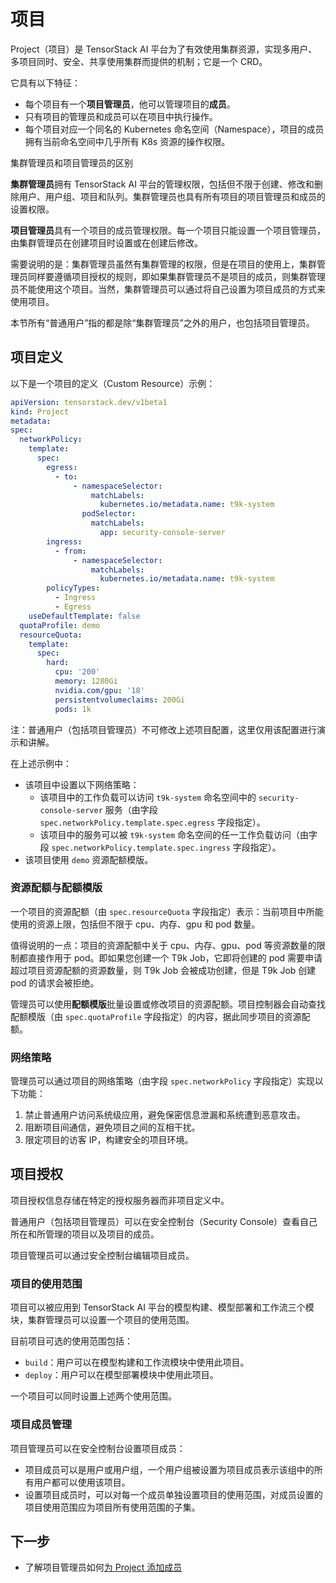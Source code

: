 # 项目

Project（项目）是 TensorStack AI 平台为了有效使用集群资源，实现多用户、多项目同时、安全、共享使用集群而提供的机制；它是一个 CRD。

它具有以下特征：

* 每个项目有一个**项目管理员**，他可以管理项目的**成员**。
* 只有项目的管理员和成员可以在项目中执行操作。
* 每个项目对应一个同名的 Kubernetes 命名空间（Namespace），项目的成员拥有当前命名空间中几乎所有 K8s 资源的操作权限。

<aside class="note info">
<div class="title"> 集群管理员和项目管理员的区别 </div>

**集群管理员**拥有 TensorStack AI 平台的管理权限，包括但不限于创建、修改和删除用户、用户组、项目和队列。集群管理员也具有所有项目的项目管理员和成员的设置权限。

**项目管理员**具有一个项目的成员管理权限。每一个项目只能设置一个项目管理员，由集群管理员在创建项目时设置或在创建后修改。

需要说明的是：集群管理员虽然有集群管理的权限，但是在项目的使用上，集群管理员同样要遵循项目授权的规则，即如果集群管理员不是项目的成员，则集群管理员不能使用这个项目。当然，集群管理员可以通过将自己设置为项目成员的方式来使用项目。

本节所有“普通用户”指的都是除“集群管理员”之外的用户，也包括项目管理员。

</aside>

## 项目定义

以下是一个项目的定义（Custom Resource）示例：

```yaml
apiVersion: tensorstack.dev/v1beta1
kind: Project
metadata:
spec:
  networkPolicy:
    template:
      spec:
        egress:
          - to:
              - namespaceSelector:
                  matchLabels:
                    kubernetes.io/metadata.name: t9k-system
                podSelector:
                  matchLabels:
                    app: security-console-server
        ingress:
          - from:
              - namespaceSelector:
                  matchLabels:
                    kubernetes.io/metadata.name: t9k-system
        policyTypes:
          - Ingress
          - Egress
    useDefaultTemplate: false
  quotaProfile: demo
  resourceQuota:
    template:
      spec:
        hard:
          cpu: '200'
          memory: 1280Gi
          nvidia.com/gpu: '18'
          persistentvolumeclaims: 200Gi
          pods: 1k
```

注：普通用户（包括项目管理员）不可修改上述项目配置，这里仅用该配置进行演示和讲解。

在上述示例中：

* 该项目中设置以下网络策略：
  * 该项目中的工作负载可以访问 `t9k-system` 命名空间中的 `security-console-server` 服务（由字段 `spec.networkPolicy.template.spec.egress` 字段指定）。
  * 该项目中的服务可以被 `t9k-system` 命名空间的任一工作负载访问（由字段 `spec.networkPolicy.template.spec.ingress` 字段指定）。
* 该项目使用 `demo` 资源配额模版。

### 资源配额与配额模版

一个项目的资源配额（由 `spec.resourceQuota` 字段指定）表示：当前项目中所能使用的资源上限，包括但不限于 cpu、内存、gpu 和 pod 数量。

值得说明的一点：项目的资源配额中关于 cpu、内存、gpu、pod 等资源数量的限制都直接作用于 pod。即如果您创建一个 T9k Job，它即将创建的 pod 需要申请超过项目资源配额的资源数量，则 T9k Job 会被成功创建，但是 T9k Job 创建 pod 的请求会被拒绝。

管理员可以使用**配额模版**批量设置或修改项目的资源配额。项目控制器会自动查找配额模版（由 `spec.quotaProfile` 字段指定）的内容，据此同步项目的资源配额。

### 网络策略

管理员可以通过项目的网络策略（由字段 `spec.networkPolicy` 字段指定）实现以下功能：

1. 禁止普通用户访问系统级应用，避免保密信息泄漏和系统遭到恶意攻击。
2. 阻断项目间通信，避免项目之间的互相干扰。
3. 限定项目的访客 IP，构建安全的项目环境。

## 项目授权

项目授权信息存储在特定的授权服务器而非项目定义中。

普通用户（包括项目管理员）可以在安全控制台（Security Console）查看自己所在和所管理的项目以及项目的成员。

项目管理员可以通过安全控制台编辑项目成员。

### 项目的使用范围

项目可以被应用到 TensorStack AI 平台的模型构建、模型部署和工作流三个模块，集群管理员可以设置一个项目的使用范围。

目前项目可选的使用范围包括：

* `build`：用户可以在模型构建和工作流模块中使用此项目。
* `deploy`：用户可以在模型部署模块中使用此项目。

一个项目可以同时设置上述两个使用范围。

### 项目成员管理

项目管理员可以在安全控制台设置项目成员：

* 项目成员可以是用户或用户组，一个用户组被设置为项目成员表示该组中的所有用户都可以使用该项目。
* 设置项目成员时，可以对每一个成员单独设置项目的使用范围，对成员设置的项目使用范围应为项目所有使用范围的子集。

## 下一步

* 了解项目管理员如何[为 Project 添加成员](../../tasks/add-project-member.md)
